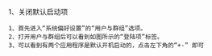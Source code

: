 
1、关闭默认启动项
```
1、首先进入“系统偏好设置”的“用户与群组”选项。
2、打开用户与群组后可以看到如图所示的“登陆项”标签。
3、可以看到有两个应用程序是默认开机启动的，点击左下角的“+-” 即可
```